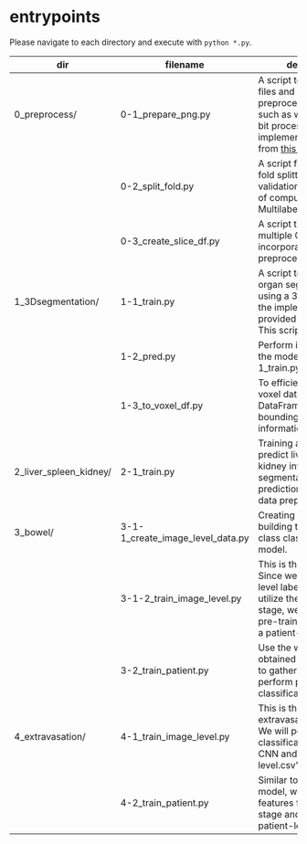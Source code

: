 # entrypoints
Please navigate to each directory and execute with `python *.py`.

| dir | filename | description |
| --- | --- | --- |
| 0_preprocess/ | 0-1_prepare_png.py | A script to load DICOM files and perform basic preprocessing steps such as windowing and bit processing. The implementation comes from [this discussion](https://www.kaggle.com/competitions/rsna-2023-abdominal-trauma-detection/discussion/427427) |
|  | 0-2_split_fold.py | A script for performing fold splitting for cross-validation in the context of computer vision using MultilabelStratifiedKFold. |
|  | 0-3_create_slice_df.py | A script that merges multiple CSV files, incorporates basic preprocessing. |
| 1_3Dsegmentation/ | 1-1_train.py | A script to perform organ segmentation using a 3D CNN. Used the implementation provided in this [solution](https://www.kaggle.com/competitions/rsna-2022-cervical-spine-fracture-detection/discussion/362607). This script is for training. |
|  | 1-2_pred.py | Perform inference using the model created in '1-1_train.py'. |
|  | 1-3_to_voxel_df.py | To efficiently crop using voxel data, create a DataFrame containing bounding box information. |
| 2_liver_spleen_kidney/ | 2-1_train.py | Training a 2.5D model to predict liver, spleen, and kidney involves using segmentation model predictions during input data preparation. |
| 3_bowel/ | 3-1-1_create_image_level_data.py | Creating a dataset for building the 'bowel' class classification model. |
|  | 3-1-2_train_image_level.py | This is the 1st stage. Since we have image-level labels, we intend to utilize them. In the 2nd stage, we'll use this as pre-training for building a patient-level model. |
|  | 3-2_train_patient.py | Use the weights obtained in the 1st stage to gather features and perform patient-level classification. |
| 4_extravasation/ | 4-1_train_image_level.py | This is the 1st stage for extravasation detection. We will perform binary classification using a 2D CNN and the 'image level.csv' data. |
|  | 4-2_train_patient.py | Similar to the bowel model, we will aggregate features from the 1st stage and conduct patient-level learning. |
